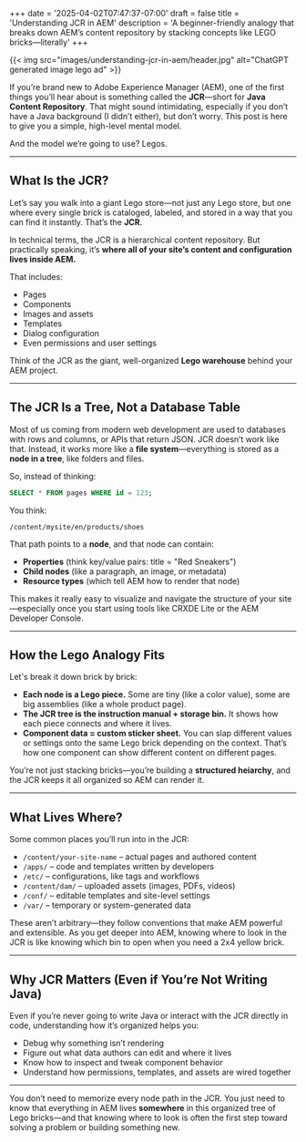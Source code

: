 +++
date = '2025-04-02T07:47:37-07:00'
draft = false
title = 'Understanding JCR in AEM'
description = 'A beginner-friendly analogy that breaks down AEM’s content repository by stacking concepts like LEGO bricks—literally'
+++

{{< img src="images/understanding-jcr-in-aem/header.jpg" alt="ChatGPT generated image lego ad" >}}

If you’re brand new to Adobe Experience Manager (AEM), one of the first things you’ll hear about is something called the **JCR**—short for **Java Content Repository**. That might sound intimidating, especially if you don’t have a Java background (I didn’t either), but don’t worry. This post is here to give you a simple, high-level mental model.

And the model we’re going to use? Legos.

---

## What Is the JCR?

Let’s say you walk into a giant Lego store—not just any Lego store, but one where every single brick is cataloged, labeled, and stored in a way that you can find it instantly. That’s the **JCR**.

In technical terms, the JCR is a hierarchical content repository. But practically speaking, it’s **where all of your site’s content and configuration lives inside AEM.**

That includes:
- Pages
- Components
- Images and assets
- Templates
- Dialog configuration
- Even permissions and user settings

Think of the JCR as the giant, well-organized **Lego warehouse** behind your AEM project.

---

## The JCR Is a Tree, Not a Database Table

Most of us coming from modern web development are used to databases with rows and columns, or APIs that return JSON. JCR doesn’t work like that. Instead, it works more like a **file system**—everything is stored as a **node in a tree**, like folders and files.

So, instead of thinking:

```sql
SELECT * FROM pages WHERE id = 123;
```

You think:

```text
/content/mysite/en/products/shoes
```

That path points to a **node**, and that node can contain:
- **Properties** (think key/value pairs: title = "Red Sneakers")
- **Child nodes** (like a paragraph, an image, or metadata)
- **Resource types** (which tell AEM how to render that node)

This makes it really easy to visualize and navigate the structure of your site—especially once you start using tools like CRXDE Lite or the AEM Developer Console.

---

## How the Lego Analogy Fits

Let's break it down brick by brick:

- **Each node is a Lego piece.** Some are tiny (like a color value), some are big assemblies (like a whole product page).
- **The JCR tree is the instruction manual + storage bin.** It shows how each piece connects and where it lives.
- **Component data = custom sticker sheet.** You can slap different values or settings onto the same Lego brick depending on the context. That’s how one component can show different content on different pages.

You’re not just stacking bricks—you’re building a **structured heiarchy**, and the JCR keeps it all organized so AEM can render it.

---

## What Lives Where?

Some common places you’ll run into in the JCR:

- `/content/your-site-name` – actual pages and authored content
- `/apps/` – code and templates written by developers
- `/etc/` – configurations, like tags and workflows
- `/content/dam/` – uploaded assets (images, PDFs, videos)
- `/conf/` – editable templates and site-level settings
- `/var/` – temporary or system-generated data

These aren’t arbitrary—they follow conventions that make AEM powerful and extensible. As you get deeper into AEM, knowing where to look in the JCR is like knowing which bin to open when you need a 2x4 yellow brick.

---

## Why JCR Matters (Even if You’re Not Writing Java)

Even if you’re never going to write Java or interact with the JCR directly in code, understanding how it’s organized helps you:

- Debug why something isn’t rendering
- Figure out what data authors can edit and where it lives
- Know how to inspect and tweak component behavior
- Understand how permissions, templates, and assets are wired together

---

You don’t need to memorize every node path in the JCR. You just need to know that everything in AEM lives **somewhere** in this organized tree of Lego bricks—and that knowing where to look is often the first step toward solving a problem or building something new.